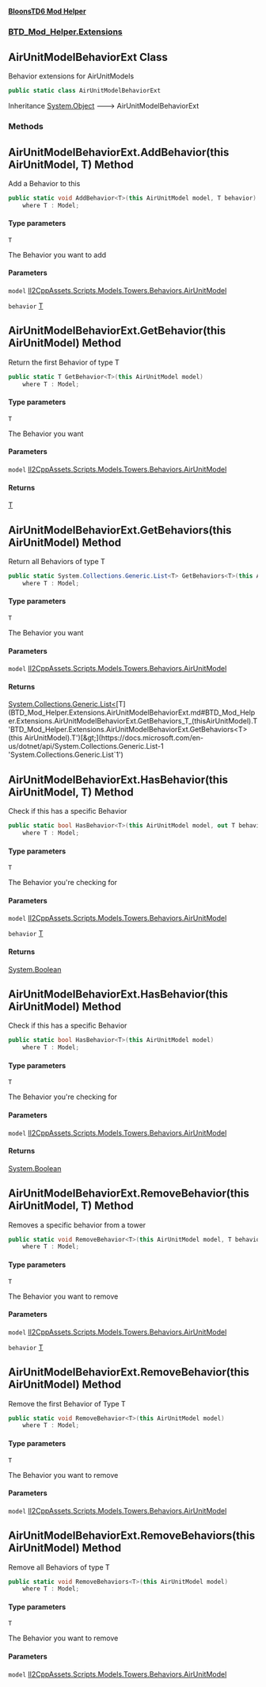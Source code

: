 #### [BloonsTD6 Mod Helper](README.md 'README')
### [BTD_Mod_Helper.Extensions](README.md#BTD_Mod_Helper.Extensions 'BTD_Mod_Helper.Extensions')

## AirUnitModelBehaviorExt Class

Behavior extensions for AirUnitModels

```csharp
public static class AirUnitModelBehaviorExt
```

Inheritance [System.Object](https://docs.microsoft.com/en-us/dotnet/api/System.Object 'System.Object') &#129106; AirUnitModelBehaviorExt
### Methods

<a name='BTD_Mod_Helper.Extensions.AirUnitModelBehaviorExt.AddBehavior_T_(thisAirUnitModel,T)'></a>

## AirUnitModelBehaviorExt.AddBehavior<T>(this AirUnitModel, T) Method

Add a Behavior to this

```csharp
public static void AddBehavior<T>(this AirUnitModel model, T behavior)
    where T : Model;
```
#### Type parameters

<a name='BTD_Mod_Helper.Extensions.AirUnitModelBehaviorExt.AddBehavior_T_(thisAirUnitModel,T).T'></a>

`T`

The Behavior you want to add
#### Parameters

<a name='BTD_Mod_Helper.Extensions.AirUnitModelBehaviorExt.AddBehavior_T_(thisAirUnitModel,T).model'></a>

`model` [Il2CppAssets.Scripts.Models.Towers.Behaviors.AirUnitModel](https://docs.microsoft.com/en-us/dotnet/api/Il2CppAssets.Scripts.Models.Towers.Behaviors.AirUnitModel 'Il2CppAssets.Scripts.Models.Towers.Behaviors.AirUnitModel')

<a name='BTD_Mod_Helper.Extensions.AirUnitModelBehaviorExt.AddBehavior_T_(thisAirUnitModel,T).behavior'></a>

`behavior` [T](BTD_Mod_Helper.Extensions.AirUnitModelBehaviorExt.md#BTD_Mod_Helper.Extensions.AirUnitModelBehaviorExt.AddBehavior_T_(thisAirUnitModel,T).T 'BTD_Mod_Helper.Extensions.AirUnitModelBehaviorExt.AddBehavior<T>(this AirUnitModel, T).T')

<a name='BTD_Mod_Helper.Extensions.AirUnitModelBehaviorExt.GetBehavior_T_(thisAirUnitModel)'></a>

## AirUnitModelBehaviorExt.GetBehavior<T>(this AirUnitModel) Method

Return the first Behavior of type T

```csharp
public static T GetBehavior<T>(this AirUnitModel model)
    where T : Model;
```
#### Type parameters

<a name='BTD_Mod_Helper.Extensions.AirUnitModelBehaviorExt.GetBehavior_T_(thisAirUnitModel).T'></a>

`T`

The Behavior you want
#### Parameters

<a name='BTD_Mod_Helper.Extensions.AirUnitModelBehaviorExt.GetBehavior_T_(thisAirUnitModel).model'></a>

`model` [Il2CppAssets.Scripts.Models.Towers.Behaviors.AirUnitModel](https://docs.microsoft.com/en-us/dotnet/api/Il2CppAssets.Scripts.Models.Towers.Behaviors.AirUnitModel 'Il2CppAssets.Scripts.Models.Towers.Behaviors.AirUnitModel')

#### Returns
[T](BTD_Mod_Helper.Extensions.AirUnitModelBehaviorExt.md#BTD_Mod_Helper.Extensions.AirUnitModelBehaviorExt.GetBehavior_T_(thisAirUnitModel).T 'BTD_Mod_Helper.Extensions.AirUnitModelBehaviorExt.GetBehavior<T>(this AirUnitModel).T')

<a name='BTD_Mod_Helper.Extensions.AirUnitModelBehaviorExt.GetBehaviors_T_(thisAirUnitModel)'></a>

## AirUnitModelBehaviorExt.GetBehaviors<T>(this AirUnitModel) Method

Return all Behaviors of type T

```csharp
public static System.Collections.Generic.List<T> GetBehaviors<T>(this AirUnitModel model)
    where T : Model;
```
#### Type parameters

<a name='BTD_Mod_Helper.Extensions.AirUnitModelBehaviorExt.GetBehaviors_T_(thisAirUnitModel).T'></a>

`T`

The Behavior you want
#### Parameters

<a name='BTD_Mod_Helper.Extensions.AirUnitModelBehaviorExt.GetBehaviors_T_(thisAirUnitModel).model'></a>

`model` [Il2CppAssets.Scripts.Models.Towers.Behaviors.AirUnitModel](https://docs.microsoft.com/en-us/dotnet/api/Il2CppAssets.Scripts.Models.Towers.Behaviors.AirUnitModel 'Il2CppAssets.Scripts.Models.Towers.Behaviors.AirUnitModel')

#### Returns
[System.Collections.Generic.List&lt;](https://docs.microsoft.com/en-us/dotnet/api/System.Collections.Generic.List-1 'System.Collections.Generic.List`1')[T](BTD_Mod_Helper.Extensions.AirUnitModelBehaviorExt.md#BTD_Mod_Helper.Extensions.AirUnitModelBehaviorExt.GetBehaviors_T_(thisAirUnitModel).T 'BTD_Mod_Helper.Extensions.AirUnitModelBehaviorExt.GetBehaviors<T>(this AirUnitModel).T')[&gt;](https://docs.microsoft.com/en-us/dotnet/api/System.Collections.Generic.List-1 'System.Collections.Generic.List`1')

<a name='BTD_Mod_Helper.Extensions.AirUnitModelBehaviorExt.HasBehavior_T_(thisAirUnitModel,T)'></a>

## AirUnitModelBehaviorExt.HasBehavior<T>(this AirUnitModel, T) Method

Check if this has a specific Behavior

```csharp
public static bool HasBehavior<T>(this AirUnitModel model, out T behavior)
    where T : Model;
```
#### Type parameters

<a name='BTD_Mod_Helper.Extensions.AirUnitModelBehaviorExt.HasBehavior_T_(thisAirUnitModel,T).T'></a>

`T`

The Behavior you're checking for
#### Parameters

<a name='BTD_Mod_Helper.Extensions.AirUnitModelBehaviorExt.HasBehavior_T_(thisAirUnitModel,T).model'></a>

`model` [Il2CppAssets.Scripts.Models.Towers.Behaviors.AirUnitModel](https://docs.microsoft.com/en-us/dotnet/api/Il2CppAssets.Scripts.Models.Towers.Behaviors.AirUnitModel 'Il2CppAssets.Scripts.Models.Towers.Behaviors.AirUnitModel')

<a name='BTD_Mod_Helper.Extensions.AirUnitModelBehaviorExt.HasBehavior_T_(thisAirUnitModel,T).behavior'></a>

`behavior` [T](BTD_Mod_Helper.Extensions.AirUnitModelBehaviorExt.md#BTD_Mod_Helper.Extensions.AirUnitModelBehaviorExt.HasBehavior_T_(thisAirUnitModel,T).T 'BTD_Mod_Helper.Extensions.AirUnitModelBehaviorExt.HasBehavior<T>(this AirUnitModel, T).T')

#### Returns
[System.Boolean](https://docs.microsoft.com/en-us/dotnet/api/System.Boolean 'System.Boolean')

<a name='BTD_Mod_Helper.Extensions.AirUnitModelBehaviorExt.HasBehavior_T_(thisAirUnitModel)'></a>

## AirUnitModelBehaviorExt.HasBehavior<T>(this AirUnitModel) Method

Check if this has a specific Behavior

```csharp
public static bool HasBehavior<T>(this AirUnitModel model)
    where T : Model;
```
#### Type parameters

<a name='BTD_Mod_Helper.Extensions.AirUnitModelBehaviorExt.HasBehavior_T_(thisAirUnitModel).T'></a>

`T`

The Behavior you're checking for
#### Parameters

<a name='BTD_Mod_Helper.Extensions.AirUnitModelBehaviorExt.HasBehavior_T_(thisAirUnitModel).model'></a>

`model` [Il2CppAssets.Scripts.Models.Towers.Behaviors.AirUnitModel](https://docs.microsoft.com/en-us/dotnet/api/Il2CppAssets.Scripts.Models.Towers.Behaviors.AirUnitModel 'Il2CppAssets.Scripts.Models.Towers.Behaviors.AirUnitModel')

#### Returns
[System.Boolean](https://docs.microsoft.com/en-us/dotnet/api/System.Boolean 'System.Boolean')

<a name='BTD_Mod_Helper.Extensions.AirUnitModelBehaviorExt.RemoveBehavior_T_(thisAirUnitModel,T)'></a>

## AirUnitModelBehaviorExt.RemoveBehavior<T>(this AirUnitModel, T) Method

Removes a specific behavior from a tower

```csharp
public static void RemoveBehavior<T>(this AirUnitModel model, T behavior)
    where T : Model;
```
#### Type parameters

<a name='BTD_Mod_Helper.Extensions.AirUnitModelBehaviorExt.RemoveBehavior_T_(thisAirUnitModel,T).T'></a>

`T`

The Behavior you want to remove
#### Parameters

<a name='BTD_Mod_Helper.Extensions.AirUnitModelBehaviorExt.RemoveBehavior_T_(thisAirUnitModel,T).model'></a>

`model` [Il2CppAssets.Scripts.Models.Towers.Behaviors.AirUnitModel](https://docs.microsoft.com/en-us/dotnet/api/Il2CppAssets.Scripts.Models.Towers.Behaviors.AirUnitModel 'Il2CppAssets.Scripts.Models.Towers.Behaviors.AirUnitModel')

<a name='BTD_Mod_Helper.Extensions.AirUnitModelBehaviorExt.RemoveBehavior_T_(thisAirUnitModel,T).behavior'></a>

`behavior` [T](BTD_Mod_Helper.Extensions.AirUnitModelBehaviorExt.md#BTD_Mod_Helper.Extensions.AirUnitModelBehaviorExt.RemoveBehavior_T_(thisAirUnitModel,T).T 'BTD_Mod_Helper.Extensions.AirUnitModelBehaviorExt.RemoveBehavior<T>(this AirUnitModel, T).T')

<a name='BTD_Mod_Helper.Extensions.AirUnitModelBehaviorExt.RemoveBehavior_T_(thisAirUnitModel)'></a>

## AirUnitModelBehaviorExt.RemoveBehavior<T>(this AirUnitModel) Method

Remove the first Behavior of Type T

```csharp
public static void RemoveBehavior<T>(this AirUnitModel model)
    where T : Model;
```
#### Type parameters

<a name='BTD_Mod_Helper.Extensions.AirUnitModelBehaviorExt.RemoveBehavior_T_(thisAirUnitModel).T'></a>

`T`

The Behavior you want to remove
#### Parameters

<a name='BTD_Mod_Helper.Extensions.AirUnitModelBehaviorExt.RemoveBehavior_T_(thisAirUnitModel).model'></a>

`model` [Il2CppAssets.Scripts.Models.Towers.Behaviors.AirUnitModel](https://docs.microsoft.com/en-us/dotnet/api/Il2CppAssets.Scripts.Models.Towers.Behaviors.AirUnitModel 'Il2CppAssets.Scripts.Models.Towers.Behaviors.AirUnitModel')

<a name='BTD_Mod_Helper.Extensions.AirUnitModelBehaviorExt.RemoveBehaviors_T_(thisAirUnitModel)'></a>

## AirUnitModelBehaviorExt.RemoveBehaviors<T>(this AirUnitModel) Method

Remove all Behaviors of type T

```csharp
public static void RemoveBehaviors<T>(this AirUnitModel model)
    where T : Model;
```
#### Type parameters

<a name='BTD_Mod_Helper.Extensions.AirUnitModelBehaviorExt.RemoveBehaviors_T_(thisAirUnitModel).T'></a>

`T`

The Behavior you want to remove
#### Parameters

<a name='BTD_Mod_Helper.Extensions.AirUnitModelBehaviorExt.RemoveBehaviors_T_(thisAirUnitModel).model'></a>

`model` [Il2CppAssets.Scripts.Models.Towers.Behaviors.AirUnitModel](https://docs.microsoft.com/en-us/dotnet/api/Il2CppAssets.Scripts.Models.Towers.Behaviors.AirUnitModel 'Il2CppAssets.Scripts.Models.Towers.Behaviors.AirUnitModel')